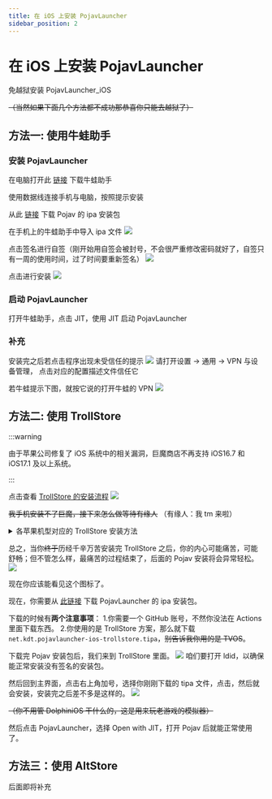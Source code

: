 ```yaml
---
title: 在 iOS 上安装 PojavLauncher
sidebar_position: 2
---
```


# 在 iOS 上安装 PojavLauncher

免越狱安装 PojavLauncher_iOS

~~（当然如果下面几个方法都不成功那恭喜你只能去越狱了）~~

## 方法一: 使用牛蛙助手

### 安装 PojavLauncher

在电脑打开此 [链接](https://ios222.com/) 下载牛蛙助手

使用数据线连接手机与电脑，按照提示安装

从此 [链接](https://github.com/PojavLauncherTeam/PojavLauncher_iOS/releases) 下载 Pojav 的 ipa 安装包

在手机上的牛蛙助手中导入 ipa 文件
![](_images/1.PNG)

点击签名进行自签（刚开始用自签会被封号，不会很严重修改密码就好了，自签只有一周的使用时间，过了时间要重新签名）
![](_images/2.PNG)

点击进行安装
![](_images/3.PNG)

### 启动 PojavLauncher
打开牛蛙助手，点击 JIT，使用 JIT 启动 PojavLauncher
### 补充
安装完之后若点击程序出现未受信任的提示
![](_images/trollstone_i.png)
请打开设置 → 通用 → VPN 与设备管理，
点击对应的配置描述文件信任它

若牛蛙提示下图，就按它说的打开牛蛙的 VPN
![](_images/4.PNG)
## 方法二: 使用 TrollStore

:::warning

由于苹果公司修复了 iOS 系统中的相关漏洞，巨魔商店不再支持 iOS16.7 和 iOS17.1 及以上系统。

:::

点击查看 [TrollStore 的安装流程](https://ios.cfw.guide/installing-trollstore/)
![](_images/trollstone_v.png)

~~我手机安装不了巨魔，接下来怎么做等待有缘人~~
（有缘人：我 tm 来啦）

<details>
  <summary>各苹果机型对应的 TrollStore 安装方法</summary>

安装 TrollStore 的方法因设备而异，这里简单分类了 TrollStore 的辅助工具。（iOS 版本号和 iPadOS 版本号按照相同版本号计算）

如果你是：
- iOS14-beta2～iOS14.8.1 的系统（A8～A11 处理器）
- iOS15.5 系统（A9～A11 处理器）
- iOS15.6 beta4～iOS15.6.1（A9～A11 处理器）
- iOS15.7～iOS15.8.2（A9～A17，M1～M2 处理器）
- iOS16 beta1～beta3（A9～A11 处理器）
- iOS16 beta4～iOS16.6.1（A9 以上，M1～M2 处理器）
- iOS17 beta1～beta4（A9～A11 处理器）

那么 [点此查看](https://ios.cfw.guide/installing-trollstore-trollinstallerx/) TrollInstallerX 的安装方法。**（非常之复杂，怕麻烦的，没电脑的，没有苹果官方 Type C 转 Lighting 或者 C2C 的线的，但是又只能用这个方法安装 TrollStore 的劝退）**

如果你是：
- iOS14-beta2～iOS14.8.1的系统（A12 以上，M1～M2处理器）
- iOS15～iOS15.5 beta4（A8 以上，M1～M2 处理器）
- iOS15.5 系统（A12 以上，M1～M2 处理器）
- iOS15.6 beta4～iOS15.6.1（A12 以上，M1～M2 处理器）
- iOS16 beta1～beta3（A12 以上，M1～M2 处理器）

那么复制此链接到你的 Safari 浏览器地址栏
`itms-services://?action=download-manifest&url=https://jailbreaks.app/cdn/plists/TrollHelper.plist`
以此安装 TrollHelperOTA，然后**按顺序**点击 Register Persistence Helper 和 Install TrollStore 即可安装。**（期间可能黑屏或重启。）**

如果你是：
- iOS16.7RC（A9～A11 处理器）
- iOS17 beta5～iOS17.0（A9～A11 处理器）

那么你需要一个**已经越狱了**的苹果设备按照 [这个教程](https://ios.cfw.guide/installing-trollstore-trollhelper/) 使用 TrollHelper 安装 TrollStore。~~（你手机都越狱了还用 TrollStore 干嘛，直接用其他 ipa/dpkg 包管理安装 Pojav~~

如果你是：
- iOS15.5（A8 处理器）
- iOS15.6 beta4～iOS15.6.1（A8 处理器）

那么 [点此查看](https://ios.cfw.guide/installing-trollstore-trollinstallermdc/) TrollInstallerMDC 的安装方法。**（较复杂，怕麻烦的，没电脑的，没有苹果官方 Type C 转Lighting 或者 C2C 的线的，但是又只能用这个方法安装 TrollStore 的劝退）**

如果你是：
- iOS15.7.2～iOS15.8.2（A8处理器）

那么 [点此查看](https://ios.cfw.guide/installing-trollstore-trollmisaka) TrollMisaka 的安装方法。**（也挺复杂，怕麻烦的，没电脑的，没有苹果官方 Type C 转 Lighting 或者 C2C 的线的，但是又只能用这个方法安装 TrollStore 的劝退）**

</details>

总之，当你~~终于~~历经千辛万苦安装完 TrollStore 之后，你的内心可能痛苦，可能舒畅；但不管怎么样，最痛苦的过程结束了，后面的 Pojav 安装将会异常轻松。
![](_images/troll-icon.jpg)

现在你应该能看见这个图标了。

现在，你需要从 [此链接](https://github.com/PojavLauncherTeam/PojavLauncher_iOS/actions) 下载 PojavLauncher 的 ipa 安装包。

下载的时候有**两个注意事项**：
1.你需要一个 GitHub 账号，不然你没法在 Actions 里面下载东西。
2.你使用的是 TrollStore 方案，那么就下载 `net.kdt.pojavlauncher-ios-trollstore.tipa`，~~别告诉我你用的是 TVOS~~。

下载完 Pojav 安装包后，我们来到 TrollStore 里面。
![](_images/troll-idid.PNG)
咱们要打开 ldid，以确保能正常安装没有签名的安装包。

然后回到主界面，点击右上角加号，选择你刚刚下载的 tipa 文件，点击，然后就会安装，安装完之后差不多是这样的。
![](_images/troll-ui.PNG)

~~（你不用管 DolphiniOS 干什么的，这是用来玩老游戏的模拟器）~~

然后点击 PojavLauncher，选择 Open with JIT，打开 Pojav 后就能正常使用了。

## 方法三：使用 AltStore

后面即将补充
